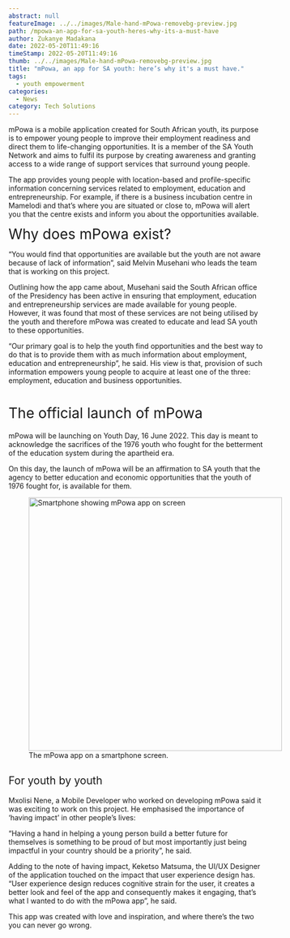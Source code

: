 ```yaml
---
abstract: null
featureImage: ../../images/Male-hand-mPowa-removebg-preview.jpg
path: /mpowa-an-app-for-sa-youth-heres-why-its-a-must-have
author: Zukanye Madakana
date: 2022-05-20T11:49:16
timeStamp: 2022-05-20T11:49:16
thumb: ../../images/Male-hand-mPowa-removebg-preview.jpg
title: "mPowa, an app for SA youth: here’s why it's a must have."
tags:
  - youth empowerment
categories:
  - News
category: Tech Solutions
---
```


<p><span style="font-weight: 400;">mPowa is a mobile application created for South African youth, its purpose is to empower young people to improve their employment readiness and direct them to life-changing opportunities. It is a member of the SA Youth Network and aims to fulfil its purpose by creating awareness and granting access to a wide range of support services that surround young people. </span></p>
<p><span style="font-weight: 400;">The app provides young people with location-based and profile-specific information concerning services related to employment, education and entrepreneurship. For example, if there is a business incubation centre in Mamelodi and that’s where you are situated or close to, mPowa will alert you that the centre exists and inform you about the opportunities available. </span></p>
<p style="text-align: left;"><span style="font-size: 2em;">Why does mPowa exist?</span></p>
<p><span style="font-weight: 400;">“You would find that opportunities are available but the youth are not aware because of lack of information”, said Melvin Musehani who leads the team that is working on this project. </span></p>
<p><span style="font-weight: 400;">Outlining how the app came about, Musehani said the South African office of the Presidency has been active in ensuring that employment, education and entrepreneurship services are made available for young people. However, it was found that most of these services are not being utilised by the youth and therefore mPowa was created to educate and lead SA youth to these opportunities. </span></p>
<p><span style="font-weight: 400;">“Our primary goal is to help the youth find opportunities and the best way to do that is to provide them with as much information about employment, education and entrepreneurship”, he said. His view is that, provision of such information empowers young people to acquire at least one of the three: employment, education and business opportunities. </span></p>
<h1><span style="font-weight: 400;">The official launch of mPowa</span></h1>
<p><span style="font-weight: 400;">mPowa will be launching on Youth Day, 16 June 2022. This day is meant to acknowledge the sacrifices of the 1976 youth who fought for the betterment of the education system during the apartheid era. </span></p>
<p><span style="font-weight: 400;">On this day, the launch of mPowa will be an affirmation to SA youth that the agency to better education and economic opportunities that the youth of 1976 fought for, is available for them.</span></p>
<figure id="attachment_3792" style="width: 500px" class="wp-caption aligncenter"><a href="https://mlab.co.za/wp-content/uploads/2022/05/Female-hand-mPowa-removebg-preview.jpg"><img class="wp-image-3792 size-full" src="https://mlab.co.za/wp-content/uploads/2022/05/Female-hand-mPowa-removebg-preview.jpg" alt="Smartphone showing mPowa app on screen" width="500" height="500" /></a><figcaption class="wp-caption-text">The mPowa app on a smartphone screen.</figcaption></figure>
<h2><span style="font-weight: 400;">For youth by youth</span></h2>
<p><span style="font-weight: 400;">Mxolisi Nene, a Mobile Developer who worked on developing mPowa said it was exciting to work on this project. He emphasised the importance of ‘having impact’ in other people’s lives: </span></p>
<p><span style="font-weight: 400;">“Having a hand in helping a young person build a better future for themselves is something to be proud of but most importantly just being impactful in your country should be a priority”, he said. </span></p>
<p><span style="font-weight: 400;">Adding to the note of having impact, Keketso Matsuma, the UI/UX Designer  of the application touched on the impact that user experience design has. “User experience design reduces cognitive strain for the user, it creates a better look and feel of the app and consequently makes it engaging, that’s what I wanted to do with the mPowa app”, he said. </span></p>
<p><span style="font-weight: 400;">This app was created with love and inspiration, and where there’s the two you can never go wrong. </span></p>
<p>&nbsp;</p>
<p>&nbsp;</p>
<p>&nbsp;</p>
